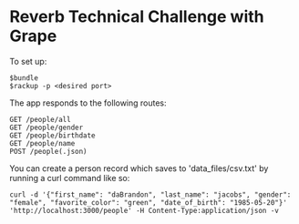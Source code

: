 Reverb Technical Challenge with Grape
==========================================================

To set up:
```
$bundle
$rackup -p <desired port>
```

The app responds to the following routes:
```
GET /people/all
GET /people/gender
GET /people/birthdate
GET /people/name
POST /people(.json)
```

You can create a person record which saves to 'data_files/csv.txt' by running a curl command like so:
```
curl -d '{"first_name": "daBrandon", "last_name": "jacobs", "gender": "female", "favorite_color": "green", "date_of_birth": "1985-05-20"}' 'http://localhost:3000/people' -H Content-Type:application/json -v
```